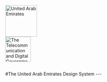 <div style="margin-bottom:30px;">
	<a href="https://u.ae/">
		<img src="https://tdra.gov.ae/Assets/images/UAEGoldNew-01.png" alt="United Arab Emirates" width="100" height="100">
	</a>
	<br>
	<a href="https://tdra.gov.ae/">
		<img src="https://tdra.gov.ae/Assets/images/TDRA-final-logo.svg" alt="The Telecommunication and Digital Government Regulatory Authority of the United Arab Emirates" height="80">
	</a>
</div>
#The United Arab Emirates Design System
---